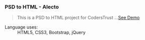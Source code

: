 ### PSD to HTML - Alecto
> This is a PSD to HTML project for CodersTrust
...[See Demo](https://saifur-rahman-hasan.github.io/Alecto/)

<dl>
  <dt>Language uses:</dt>
  <dd>HTML5, CSS3, Bootstrap, jQuery</dd>
</dl>
